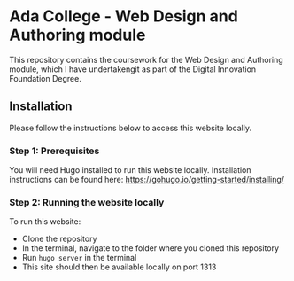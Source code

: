 # Ada College - Web Design and Authoring module

This repository contains the coursework for the Web Design and Authoring module, which I have undertakengit as part of the Digital Innovation Foundation Degree.

## Installation

Please follow the instructions below to access this website locally.

### Step 1: Prerequisites

You will need Hugo installed to run this website locally. Installation instructions can be found here: https://gohugo.io/getting-started/installing/

### Step 2: Running the website locally

To run this website:

  - Clone the repository
  - In the terminal, navigate to the folder where you cloned this repository
  - Run `hugo server` in the terminal
  - This site should then be available locally on port 1313
